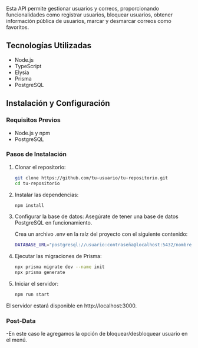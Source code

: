 Esta API permite gestionar usuarios y correos, proporcionando funcionalidades como registrar usuarios, bloquear usuarios, obtener información pública de usuarios, marcar y desmarcar correos como favoritos.

## Tecnologías Utilizadas

- Node.js
- TypeScript
- Elysia
- Prisma
- PostgreSQL

## Instalación y Configuración

### Requisitos Previos

- Node.js y npm
- PostgreSQL

### Pasos de Instalación

1. Clonar el repositorio:

   ```bash
   git clone https://github.com/tu-usuario/tu-repositorio.git
   cd tu-repositorio

2. Instalar las dependencias:
   ```bash
   npm install

3. Configurar la base de datos:
   Asegúrate de tener una base de datos PostgreSQL en funcionamiento.

   Crea un archivo .env en la raíz del proyecto con el siguiente contenido:
   ```bash
   DATABASE_URL="postgresql://usuario:contraseña@localhost:5432/nombre_de_tu_base_de_datos"

4. Ejecutar las migraciones de Prisma:
   ```bash
   npx prisma migrate dev --name init
   npx prisma generate

5. Iniciar el servidor:
   ```bash
   npm run start

El servidor estará disponible en http://localhost:3000.


### Post-Data

-En este caso le agregamos la opción de bloquear/desbloquear usuario en el menú.